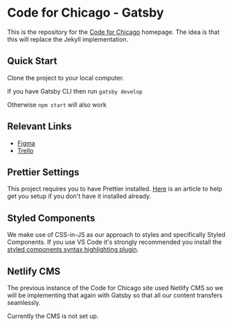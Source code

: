 # Code for Chicago - Gatsby

This is the repository for the [Code for Chicago](www.codeforchicago.org) homepage. The idea is that this will replace the Jekyll implementation.

## Quick Start

Clone the project to your local computer.

If you have Gatsby CLI then run `gatsby develop`

Otherwise `npm start` will also work

## Relevant Links

- [Figma](https://www.figma.com/file/VQUJeqPPTpdxtls8VwPoxA/Code-for-Chicago?node-id=590%3A4721)
- [Trello](https://trello.com/b/R9csrAIP/meta-projects)

## Prettier Settings

This project requires you to have Prettier installed. [Here](https://www.robinwieruch.de/how-to-use-prettier-vscode/) is an article to help get you setup if you don't have it installed already.

## Styled Components

We make use of CSS-in-JS as our approach to styles and specifically Styled Components. If you use VS Code it's strongly recommended you install the [styled components syntax highlighting plugin](https://marketplace.visualstudio.com/items?itemName=styled-components.vscode-styled-components).

## Netlify CMS

The previous instance of the Code for Chicago site used Netlify CMS so we will be implementing that again with Gatsby so that all our content transfers seamlessly.

Currently the CMS is not set up.
